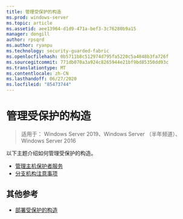 ```yaml
---
title: 管理受保护的构造
ms.prod: windows-server
ms.topic: article
ms.assetid: aee13964-d1d9-471a-bef3-3c76280b9a15
manager: dongill
author: rpsqrd
ms.author: ryanpu
ms.technology: security-guarded-fabric
ms.openlocfilehash: 0b5711b8c512974d795fa5220c5a4848b3fa726f
ms.sourcegitcommit: 771db070a3a924c8265944e21bf9bd85350dd93c
ms.translationtype: MT
ms.contentlocale: zh-CN
ms.lasthandoff: 06/27/2020
ms.locfileid: "85473744"
---
```

# <a name="managing-a-guarded-fabric"></a>管理受保护的构造

> 适用于： Windows Server 2019、Windows Server （半年频道）、Windows Server 2016

以下主题介绍如何管理受保护的构造。

- [管理主机保护者服务](guarded-fabric-manage-hgs.md)
- [分支机构注意事项](guarded-fabric-manage-branch-office.md)

## <a name="additional-references"></a>其他参考

- [部署受保护的构造](guarded-fabric-deploying-hgs-overview.md)